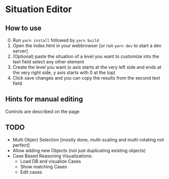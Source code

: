 # Situation Editor

## How to use

0. Run `yarn install` followed by `yarn build`
1. Open the index.html in your webbrowser [or run `yarn dev` to start a dev server]
2. (Optional) paste the situation of a level you want to customize into the text field select any other element
3. Create the level you want (x axis starts at the very left side and ends at the very right side, y axis starts with 0 at the top)
4. Click save changes and you can copy the results from the second text field

## Hints for manual editing

Controls are described on the page

## TODO

- Multi Object Selection [mostly done, multi-scaling and multi-rotating not perfect]
- Allow adding new Objects (not just duplicating existing objects)
- Case Based Reasoning Visualizations:
  - Load DB and visualize Cases
  - Show matching Cases
  - Edit cases
